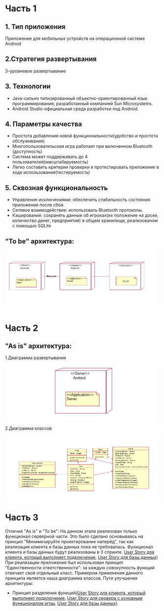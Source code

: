 # Часть 1
## 1. Тип приложения
Приложение для мобильных устройств на операционной системе Android 
## 2.Стратегия развертывания
 3-уровневое развертывание
## 3. Технологии
* Java-сильно типизированный объектно-ориентированный язык программирования, разработанный компанией Sun Microsystems.
* Android Studio-официальная среда разработки под Android.
## 4. Параметры качества
* Простота добавления новой функциональности(удобство и простота обслуживания)
* Многопользовательская игра работает при включенном Bluetooth (доступность)
* Система может поддерживать до 4 пользователей(масштабируемость)
* Легко составить критерии проверки и протестировать приложение в ходе использования(тестируемость)
## 5. Сквозная функциональность
* Управление исключениями: обеспечить стабильность состояния приложения после сбоя.
* Сетевое взаимодействие: использовать Bluetooth протоколы.
* Кэширование: сохранять данные об игроках(их положение на доске, количество денег, предприятия) в общем хранилище, реализованом с помощью SQLite
## "To be" архитектура:
![](Deployment.png)

# Часть 2
## "As is" архитектура:
1.Диаграмма развертывания

![](Deployment_Our.png)


2.Диаграмма классов

![](ClassDiagram.png)

# Часть 3
Отличия "As is" и "To be":
На данном этапе реализован только функционал серверной части. Это было сделано основываясь на принцип "Минимизируйте проектирование наперёд", так как реализация клиента и базы данных пока не требовалась. Функционал клиента и базы данных будут реализованы в 3 спринте.
[User Story для клиента, который выполняет подключение](https://trello.com/c/uwzee0TQ/13-%D0%BC%D0%BD%D0%BE%D0%B3%D0%BE%D0%BF%D0%BE%D0%BB%D1%8C%D0%B7%D0%BE%D0%B2%D0%B0%D1%82%D0%B5%D0%BB%D1%8C%D1%81%D0%BA%D0%B0%D1%8F-%D0%B8%D0%B3%D1%80%D0%B0), [User Story для базы данных](https://trello.com/c/asx2d8te/16-%D0%B1%D0%B0%D0%B7%D0%B0-%D0%B4%D0%B0%D0%BD%D0%BD%D1%8B%D1%85))
При реализации приложения был использован принцип "Единственности ответственности": за каждую совокупность функций отвечает свой отдельный класс. Примером применения данного принципа является наша диаграмма классов.
Пути улучшения архитектуры:
* Принцип разделения функций([User Story для клиента, который выполняет подключение](https://trello.com/c/uwzee0TQ/13-%D0%BC%D0%BD%D0%BE%D0%B3%D0%BE%D0%BF%D0%BE%D0%BB%D1%8C%D0%B7%D0%BE%D0%B2%D0%B0%D1%82%D0%B5%D0%BB%D1%8C%D1%81%D0%BA%D0%B0%D1%8F-%D0%B8%D0%B3%D1%80%D0%B0), [User Story для сервера с основным функционалом игры](https://trello.com/c/lK9U1XWI/15-%D1%81%D0%BE%D0%B7%D0%B4%D0%B0%D0%BD%D0%B8%D0%B5-%D0%BC%D0%BD%D0%BE%D0%B3%D0%BE%D0%BF%D0%BE%D0%BB%D1%8C%D0%B7%D0%BE%D0%B2%D0%B0%D1%82%D0%B5%D0%BB%D1%8C%D1%81%D0%BA%D0%BE%D0%B9-%D0%B8%D0%B3%D1%80%D1%8B), [User Story для базы данных](https://trello.com/c/asx2d8te/16-%D0%B1%D0%B0%D0%B7%D0%B0-%D0%B4%D0%B0%D0%BD%D0%BD%D1%8B%D1%85)).
